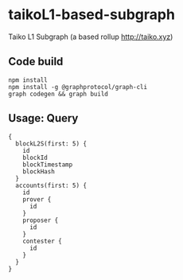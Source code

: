 # taikoL1-based-subgraph
Taiko L1 Subgraph (a based rollup http://taiko.xyz)


## Code build
```
npm install
npm install -g @graphprotocol/graph-cli
graph codegen && graph build
```

## Usage: Query

```
{
  blockL2S(first: 5) {
    id
    blockId
    blockTimestamp
    blockHash
  }
  accounts(first: 5) {
    id
    prover {
      id
    }
    proposer {
      id
    }
    contester {
      id
    }
  }
}
```
